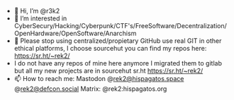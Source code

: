 - 👋 Hi, I’m @r3k2
- 👀 I’m interested in CyberSecury/Hacking/Cyberpunk/CTF's/FreeSoftware/Decentralization/OpenHardware/OpenSoftware/Anarchism
- 💞️ Please stop using centralized/propietary GitHub use real GIT in other ethical platforms, I choose sourcehut you can find my repos here: https://sr.ht/~rek2/
- I do not have any repos of mine here anymore I migrated them to gitlab but all my new projects are in sourcehut sr.ht https://sr.ht/~rek2/
- 📫 How to reach me: Mastodon @rek2@hispagatos.space @rek2@defcon.social Matrix: @rek2:hispagatos.org

<!---
r3k2/r3k2 is a ✨ special ✨ repository because its `README.md` (this file) appears on your GitHub profile.
You can click the Preview link to take a look at your changes.
--->
